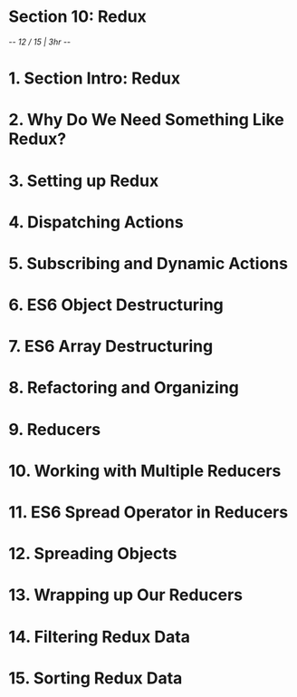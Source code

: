 # Section 10: Redux
*-- 12 / 15 | 3hr --*

# 1. Section Intro: Redux

# 2. Why Do We Need Something Like Redux?

# 3. Setting up Redux

# 4. Dispatching Actions

# 5. Subscribing and Dynamic Actions

# 6. ES6 Object Destructuring

# 7. ES6 Array Destructuring

# 8. Refactoring and Organizing

# 9. Reducers

# 10. Working with Multiple Reducers

# 11. ES6 Spread Operator in Reducers

# 12. Spreading Objects

# 13. Wrapping up Our Reducers

# 14. Filtering Redux Data

# 15. Sorting Redux Data